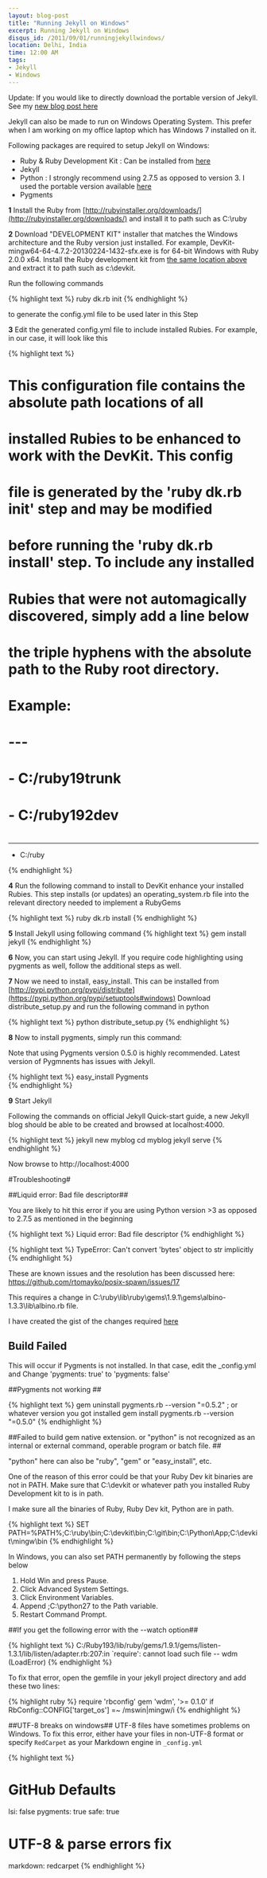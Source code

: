 ```yaml
---
layout: blog-post
title: "Running Jekyll on Windows"
excerpt: Running Jekyll on Windows
disqus_id: /2011/09/01/runningjekyllwindows/
location: Delhi, India
time: 12:00 AM
tags:
- Jekyll
- Windows
---
```


<div class="alert alert-info">
Update: If you would like to directly download the portable version of Jekyll. See my <a href="/blog/2013/07/20/buildportablejekyll.html">new blog post here</a>
</div>

Jekyll can also be made to run on Windows Operating System. This prefer when I am working on my office laptop which has Windows 7 installed on it.

Following packages are required to setup Jekyll on Windows:

* Ruby & Ruby Development Kit : Can be installed from [here](http://rubyinstaller.org/downloads/)
* Jekyll
* Python : I strongly recommend using 2.7.5 as opposed to version 3. I used the portable version available [here](http://portablepython.com/wiki/PortablePython2.7.5.1/)
* Pygments



**1** Install the Ruby from [http://rubyinstaller.org/downloads/](http://rubyinstaller.org/downloads/) and install it to path such as C:\ruby

**2** Download "DEVELOPMENT KIT" installer that matches the Windows architecture and the Ruby version just installed. For example, DevKit-mingw64-64-4.7.2-20130224-1432-sfx.exe is for 64-bit Windows   with Ruby 2.0.0 x64. 
Install the Ruby development kit from  [the same location above](http://rubyinstaller.org/downloads/) and extract it to path such as c:\devkit.

Run the following commands 

{% highlight text %}
ruby dk.rb init
{% endhighlight %}
	
   to generate the config.yml file to be used later in this Step
	
**3** Edit the generated config.yml file to include installed Rubies. For example, in our case, it will look like this

{% highlight text %}
# This configuration file contains the absolute path locations of all
# installed Rubies to be enhanced to work with the DevKit. This config
# file is generated by the 'ruby dk.rb init' step and may be modified
# before running the 'ruby dk.rb install' step. To include any installed
# Rubies that were not automagically discovered, simply add a line below
# the triple hyphens with the absolute path to the Ruby root directory.
#
# Example:
#
# ---
# - C:/ruby19trunk
# - C:/ruby192dev
#
---
- C:/ruby

{% endhighlight %}
	
**4** Run the following command to install to DevKit enhance your installed Rubies. This step installs (or updates) an operating_system.rb file into the relevant 
   directory needed to implement a RubyGems
   
   
{% highlight text %}
ruby dk.rb install
{% endhighlight %}
	
**5**	Install Jekyll using following command
{% highlight text %}
gem install jekyll
{% endhighlight %}
	
**6** Now, you can start using Jekyll. If you require code highlighting using pygments as well, follow the additional steps as well.

**7** Now we need to install, easy_install. This can be installed from [http://pypi.python.org/pypi/distribute](https://pypi.python.org/pypi/setuptools#windows)
Download distribute_setup.py and run the following command in python

{% highlight text %}
python distribute_setup.py
{% endhighlight %}

**8** Now to install pygments, simply run this command:

Note that using Pygments version 0.5.0 is highly recommended. Latest version of Pygmnents has issues with Jekyll.

{% highlight text %}
easy_install Pygments 	
{% endhighlight %}

**9** Start Jekyll

Following the commands on official Jekyll Quick-start guide, a new Jekyll blog should be able to be created and browsed at localhost:4000.

{% highlight text %}
jekyll new myblog
cd myblog
jekyll serve
{% endhighlight %}

Now browse to http://localhost:4000

#Troubleshooting#

##Liquid error: Bad file descriptor##

You are likely to hit this error if you are using Python version >3 as opposed to 2.7.5 as mentioned in the beginning

{% highlight text %}
Liquid error: Bad file descriptor
{% endhighlight %}

{% highlight text %}
TypeError: Can't convert 'bytes' object to str implicitly
{% endhighlight %}

These are known issues and the resolution has been discussed here:
https://github.com/rtomayko/posix-spawn/issues/17

This requires a change in C:\ruby\lib\ruby\gems\1.9.1\gems\albino-1.3.3\lib\albino.rb file.

I have created the gist of the changes required [here](https://gist.github.com/1185645)


## Build Failed ##

This will occur if Pygments is not installed. In that case, edit the \_config.yml and Change 'pygments: true' to 'pygments: false'

##Pygments not working ##

{% highlight text %}
gem uninstall pygments.rb --version "=0.5.2"  ; or whatever version you got installed
gem install pygments.rb --version "=0.5.0"
{% endhighlight %}

##Failed to build gem native extension. or  "python" is not recognized as an internal or external command, operable program or batch file. ##

"python" here can also be "ruby", "gem" or "easy_install", etc.

One of the reason of this error could be that your Ruby Dev kit binaries are not in PATH. Make sure that C:\devkit or whatever path you installed Ruby Development kit to is in path.

I make sure all the binaries of Ruby, Ruby Dev kit, Python are in path.

{% highlight text %}
SET PATH=%PATH%;C:\ruby\bin;C:\devkit\bin;C:\git\bin;C:\Python\App;C:\devkit\mingw\bin
{% endhighlight %}

In Windows, you can also set PATH permanently by following the steps below

1. Hold Win and press Pause.
2. Click Advanced System Settings.
3. Click Environment Variables.
4. Append ;C:\python27 to the Path variable.
5. Restart Command Prompt.

##If you get the following error with the --watch option##

{% highlight text %}
C:/Ruby193/lib/ruby/gems/1.9.1/gems/listen-1.3.1/lib/listen/adapter.rb:207:in `require': cannot load such file -- wdm (LoadError)
{% endhighlight %}

To fix that error, open the gemfile in your jekyll project directory and add these two lines:

{% highlight ruby %}
require 'rbconfig'
gem 'wdm', '>= 0.1.0' if RbConfig::CONFIG['target_os'] =~ /mswin|mingw/i
{% endhighlight %}

##UTF-8 breaks on windows##
UTF-8 files have sometimes problems on Windows. To fix this error, either have your files in non-UTF-8 format or specify `RedCarpet` as your Markdown engine in `_config.yml`

{% highlight text %}
# GitHub Defaults
lsi: false
pygments: true
safe: true

# UTF-8 & parse errors fix
markdown: redcarpet
{% endhighlight %}